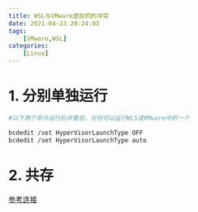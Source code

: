 ```yaml
---
title: WSL与VMware虚拟机的冲突
date: 2021-04-23 20:24:03
tags: 
    [VMware,WSL] 
categories: 
    [Linux]
---
```


# 1. 分别单独运行
```bash
#以下两个命令运行后并重启，分别可以运行WLS或VMware中的一个

bcdedit /set HyperVisorLaunchType OFF
bcdedit /set HyperVisorLaunchType auto
```

# 2. 共存

[参考连接](https://blog.csdn.net/Kukmoon/article/details/107438371?utm_medium=distribute.pc_relevant.none-task-blog-baidujs_title-1&spm=1001.2101.3001.4242)